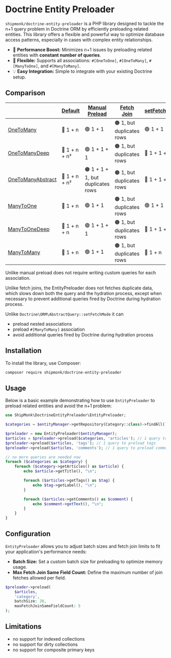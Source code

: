 # Doctrine Entity Preloader

`shipmonk/doctrine-entity-preloader` is a PHP library designed to tackle the n+1 query problem in Doctrine ORM by efficiently preloading related entities. This library offers a flexible and powerful way to optimize database access patterns, especially in cases with complex entity relationships.

- :rocket: **Performance Boost:** Minimizes n+1 issues by preloading related entities with **constant number of queries**.
- :arrows_counterclockwise: **Flexible:** Supports all associations: `#[OneToOne]`, `#[OneToMany]`, `#[ManyToOne]`, and `#[ManyToMany]`.
- :bulb: **Easy Integration:** Simple to integrate with your existing Doctrine setup.


## Comparison

|                                                                        | [Default](https://docs.google.com/presentation/d/1sSlZOxmEUVKt0l8zhimex-6lR0ilC001GXh8colaXxg/edit#slide=id.g30998e74a82_0_0) | [Manual Preload](https://docs.google.com/presentation/d/1sSlZOxmEUVKt0l8zhimex-6lR0ilC001GXh8colaXxg/edit#slide=id.g309b68062f4_0_0) | [Fetch Join](https://docs.google.com/presentation/d/1sSlZOxmEUVKt0l8zhimex-6lR0ilC001GXh8colaXxg/edit#slide=id.g309b68062f4_0_15) | [setFetchMode](https://docs.google.com/presentation/d/1sSlZOxmEUVKt0l8zhimex-6lR0ilC001GXh8colaXxg/edit#slide=id.g309b68062f4_0_35) | [**EntityPreloader**](https://docs.google.com/presentation/d/1sSlZOxmEUVKt0l8zhimex-6lR0ilC001GXh8colaXxg/edit#slide=id.g309b68062f4_0_265) |
|------------------------------------------------------------------------|-------------------------------------------------------------------------------------------------------------------------------|--------------------------------------------------------------------------------------------------------------------------------------|-----------------------------------------------------------------------------------------------------------------------------------|-------------------------------------------------------------------------------------------------------------------------------------|---------------------------------------------------------------------------------------------------------------------------------------------|
| [OneToMany](tests/EntityPreloadBlogOneHasManyTest.php)                 | :red_circle: 1 + n                                                                                                            | :green_circle: 1 + 1                                                                                                                 | :orange_circle: 1, but duplicates rows                                                                                            | :green_circle: 1 + 1                                                                                                                | :green_circle: 1 + 1                                                                                                                        |
| [OneToManyDeep](tests/EntityPreloadBlogOneHasManyDeepTest.php)         | :red_circle: 1 + n + n²                                                                                                       | :green_circle: 1 + 1 + 1                                                                                                             | :orange_circle: 1, but duplicates rows                                                                                            | :red_circle: 1 + 1 + n²                                                                                                             | :green_circle: 1 + 1 + 1                                                                                                                    |
| [OneToManyAbstract](tests/EntityPreloadBlogOneHasManyAbstractTest.php) | :red_circle: 1 + n + n²                                                                                                       | :orange_circle: 1 + 1 + 1, but duplicates rows                                                                                       | :orange_circle: 1, but duplicates rows                                                                                            | :red_circle: 1 + 1 + n²                                                                                                             | :orange_circle: 1 + 1 + 1, but duplicates rows                                                                                              |
| [ManyToOne](tests/EntityPreloadBlogManyHasOneTest.php)                 | :red_circle: 1 + n                                                                                                            | :green_circle: 1 + 1                                                                                                                 | :orange_circle: 1, but duplicates rows                                                                                            | :green_circle: 1 + 1                                                                                                                | :green_circle: 1 + 1                                                                                                                        |
| [ManyToOneDeep](tests/EntityPreloadBlogManyHasOneDeepTest.php)         | :red_circle: 1 + n + n                                                                                                        | :green_circle: 1 + 1 + 1                                                                                                             | :orange_circle: 1, but duplicates rows                                                                                            | :red_circle: 1 + 1 + n                                                                                                              | :green_circle: 1 + 1 + 1                                                                                                                    |
| [ManyToMany](tests/EntityPreloadBlogManyHasManyTest.php)               | :red_circle: 1 + n                                                                                                            | :green_circle: 1 + 1                                                                                                                 | :orange_circle: 1, but duplicates rows                                                                                            | :red_circle: 1 + n                                                                                                                  | :green_circle: 1 + 1                                                                                                                        |

Unlike manual preload does not require writing custom queries for each association.

Unlike fetch joins, the EntityPreloader does not fetches duplicate data, which slows down both the query and the hydration process, except when necessary to prevent additional queries fired by Doctrine during hydration process.

Unlike `Doctrine\ORM\AbstractQuery::setFetchMode` it can

* preload nested associations
* preload `#[ManyToMany]` association
* avoid additional queries fired by Doctrine during hydration process


## Installation

To install the library, use Composer:

```sh
composer require shipmonk/doctrine-entity-preloader
```

## Usage

Below is a basic example demonstrating how to use `EntityPreloader` to preload related entities and avoid the n+1 problem:

```php
use ShipMonk\DoctrineEntityPreloader\EntityPreloader;

$categories = $entityManager->getRepository(Category::class)->findAll();

$preloader = new EntityPreloader($entityManager);
$articles = $preloader->preload($categories, 'articles'); // 1 query to preload articles
$preloader->preload($articles, 'tags'); // 1 query to preload tags
$preloader->preload($articles, 'comments'); // 1 query to preload comments

// no more queries are needed now
foreach ($categories as $category) {
    foreach ($category->getArticles() as $article) {
        echo $article->getTitle(), "\n";

        foreach ($articles->getTags() as $tag) {
            echo $tag->getLabel(), "\n";
        }

        foreach ($articles->getComments() as $comment) {
            echo $comment->getText(), "\n";
        }
    }
}
```

## Configuration

`EntityPreloader` allows you to adjust batch sizes and fetch join limits to fit your application's performance needs:

- **Batch Size:** Set a custom batch size for preloading to optimize memory usage.
- **Max Fetch Join Same Field Count:** Define the maximum number of join fetches allowed per field.

```php
$preloader->preload(
    $articles,
    'category',
    batchSize: 20,
    maxFetchJoinSameFieldCount: 5
);
```


## Limitations

- no support for indexed collections
- no support for dirty collections
- no support for composite primary keys
